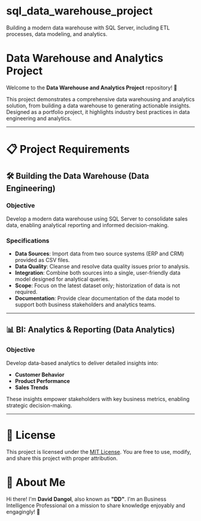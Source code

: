 # sql_data_warehouse_project
Building a modern data warehouse with SQL Server, including ETL processes, data modeling, and analytics.

# Data Warehouse and Analytics Project

Welcome to the **Data Warehouse and Analytics Project** repository! 🚀

This project demonstrates a comprehensive data warehousing and analytics solution, from building a data warehouse to generating actionable insights. Designed as a portfolio project, it highlights industry best practices in data engineering and analytics.

---

# 📋 Project Requirements

## 🛠️ Building the Data Warehouse (Data Engineering)

### Objective
Develop a modern data warehouse using SQL Server to consolidate sales data, enabling analytical reporting and informed decision-making.

### Specifications
- **Data Sources**: Import data from two source systems (ERP and CRM) provided as CSV files.
- **Data Quality**: Cleanse and resolve data quality issues prior to analysis.
- **Integration**: Combine both sources into a single, user-friendly data model designed for analytical queries.
- **Scope**: Focus on the latest dataset only; historization of data is not required.
- **Documentation**: Provide clear documentation of the data model to support both business stakeholders and analytics teams.

---

## 📊 BI: Analytics & Reporting (Data Analytics)

### Objective
Develop data-based analytics to deliver detailed insights into:
- **Customer Behavior**
- **Product Performance**
- **Sales Trends**

These insights empower stakeholders with key business metrics, enabling strategic decision-making.

---

# 📜 License
This project is licensed under the [MIT License](LICENSE). You are free to use, modify, and share this project with proper attribution.

# 👤 About Me
Hi there! I'm **David Dangol**, also known as **"DD"**. I'm an Business Intelligence Professional on a mission to share knowledge enjoyably and engagingly! 🙌  
